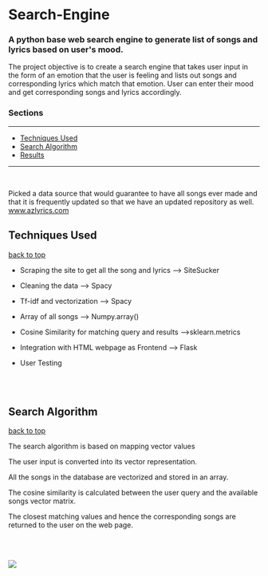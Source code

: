# Search-Engine

### A python base web search engine to generate list of songs and lyrics based on user's mood.

The project objective is to create a search engine that takes user input in the form of an emotion that the user is feeling and lists out songs and corresponding lyrics which match that emotion.
User can enter their mood and get corresponding songs and lyrics accordingly.
<br>


### Sections
<hr>

- [Techniques Used](#Techniques-Used)
- [Search Algorithm](#Search-Algorithm)
- [Results](#results)

<hr>
<br>

Picked a data source that would guarantee to have all songs ever made and that it is frequently updated so that we have an updated repository as well.
www.azlyrics.com

## Techniques Used
[back to top](#sections)

- Scraping the site to get all the song and lyrics --> SiteSucker​

- Cleaning the data --> Spacy

- Tf-idf and vectorization --> Spacy

- Array of all songs --> Numpy.array()

- Cosine Similarity for matching query and results -->sklearn.metrics

- Integration with HTML webpage as Frontend --> Flask

- User Testing
<br>
<br>

## Search Algorithm

[back to top](#sections)

The search algorithm is based on mapping vector values

The user input is converted into its vector representation.

All the songs in the database are vectorized and stored in an array.

The cosine similarity is calculated between the user query and the available songs vector matrix.

The closest matching values and hence the corresponding songs are returned to the user on the web page.

<br>
<br>

![](./images/wordclouds.png)

<br>
<br>





